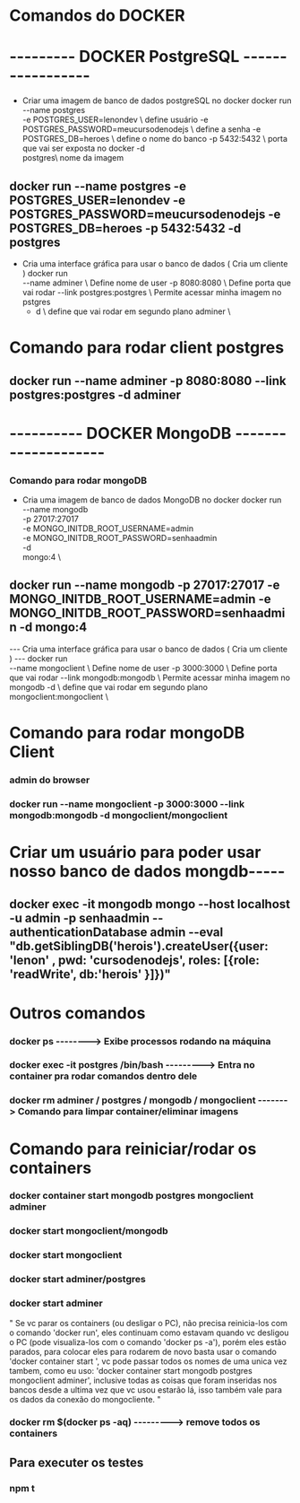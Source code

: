 # Comandos do DOCKER
# ---------       DOCKER PostgreSQL     -----------------

*  Criar uma imagem de banco de dados postgreSQL no docker
docker run \
    --name postgres \
    -e POSTGRES_USER=lenondev \ define usuário
    -e POSTGRES_PASSWORD=meucursodenodejs \ define a senha
    -e POSTGRES_DB=heroes \ define o nome do banco
    -p 5432:5432 \ porta que vai ser exposta no docker
    -d \
    postgres\ nome da imagem

## docker run --name postgres -e POSTGRES_USER=lenondev -e POSTGRES_PASSWORD=meucursodenodejs -e POSTGRES_DB=heroes -p 5432:5432 -d postgres

*  Cria uma interface gráfica para usar o banco de dados ( Cria um cliente )
docker run \
    --name adminer \ Define nome de user
    -p 8080:8080 \ Define porta que vai rodar
    --link postgres:postgres \ Permite acessar minha imagem no pstgres
    - d \ define que vai rodar em segundo plano
    adminer \ 

# Comando para rodar client postgres
## docker run --name adminer -p 8080:8080 --link postgres:postgres -d adminer







# ----------            DOCKER MongoDB       --------------------
### Comando para rodar mongoDB
*  Cria uma imagem de banco de dados MongoDB no docker
 docker run \
    --name mongodb \
    -p 27017:27017 \
    -e MONGO_INITDB_ROOT_USERNAME=admin \
    -e MONGO_INITDB_ROOT_PASSWORD=senhaadmin \
    -d \
    mongo:4 \

## docker run --name mongodb -p 27017:27017 -e MONGO_INITDB_ROOT_USERNAME=admin -e MONGO_INITDB_ROOT_PASSWORD=senhaadmin -d mongo:4

--- Cria uma interface gráfica para usar o banco de dados ( Cria um cliente ) ---
docker run \
    --name mongoclient \ Define nome de user
    -p 3000:3000 \ Define porta que vai rodar
    --link mongodb:mongodb \ Permite acessar minha imagem no mongodb
    -d \ define que vai rodar em segundo plano
    mongoclient:mongoclient \ 

# Comando para rodar mongoDB Client
### admin do browser
### docker run --name mongoclient -p 3000:3000 --link mongodb:mongodb -d mongoclient/mongoclient



# Criar um usuário para poder usar nosso banco de dados mongdb-----

## docker exec -it mongodb mongo --host localhost -u admin -p senhaadmin --authenticationDatabase admin --eval "db.getSiblingDB('herois').createUser({user: 'lenon' , pwd: 'cursodenodejs', roles: [{role: 'readWrite', db:'herois' }]})"



# Outros comandos

### docker ps --------> Exibe processos rodando na máquina

### docker exec -it postgres /bin/bash ---------> Entra no container pra rodar comandos dentro dele

### docker rm adminer / postgres / mongodb / mongoclient  ------->  Comando para limpar container/eliminar imagens


# Comando para reiniciar/rodar os containers
### docker container start mongodb postgres mongoclient adminer
### docker start mongoclient/mongodb
### docker start mongoclient
### docker start adminer/postgres
### docker start adminer

" Se vc parar os containers (ou desligar o PC), não precisa reinicia-los com o comando 'docker run', eles continuam como estavam quando vc desligou o PC (pode visualiza-los com o comando 'docker ps -a'), porém eles estão parados, para colocar eles para rodarem de novo basta usar o comando 'docker container start ', vc pode passar todos os nomes de uma unica vez tambem, como eu uso: 'docker container start mongodb postgres mongoclient adminer', inclusive todas as coisas que foram inseridas nos bancos desde a ultima vez que vc usou estarão lá, isso também vale para os dados da conexão do mongocliente. "


### docker rm $(docker ps -aq)      ---------> remove todos os containers


## Para executer os testes 
### npm t


